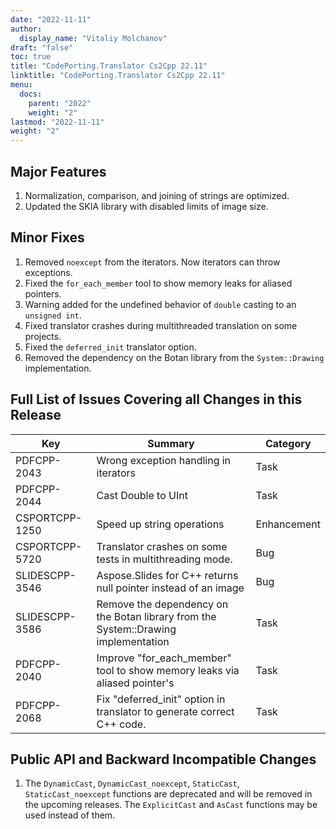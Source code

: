 ```yaml
---
date: "2022-11-11"
author:
  display_name: "Vitaliy Molchanov"
draft: "false"
toc: true
title: "CodePorting.Translator Cs2Cpp 22.11"
linktitle: "CodePorting.Translator Cs2Cpp 22.11"
menu:
  docs:
    parent: "2022"
    weight: "2"
lastmod: "2022-11-11"
weight: "2"
---
```


## Major Features ##

1. Normalization, comparison, and joining of strings are optimized.
1. Updated the SKIA library with disabled limits of image size.

## Minor Fixes ##

1. Removed `noexcept` from the iterators. Now iterators can throw exceptions.
1. Fixed the `for_each_member` tool to show memory leaks for aliased pointers.
1. Warning added for the undefined behavior of `double` casting to an `unsigned int`.
1. Fixed translator crashes during multithreaded translation on some projects.
1. Fixed the `deferred_init` translator option.
1. Removed the dependency on the Botan library from the `System::Drawing` implementation.

## Full List of Issues Covering all Changes in this Release ##

| Key          | Summary | Category |
|--------------| --- |----------|
|PDFCPP-2043|Wrong exception handling in iterators|Task|
|PDFCPP-2044|Cast Double to UInt|Task|
|CSPORTCPP-1250|Speed up string operations|Enhancement|
|CSPORTCPP-5720|Translator crashes on some tests in multithreading mode.|Bug|
|SLIDESCPP-3546|Aspose.Slides for C++ returns null pointer instead of an image|Bug|
|SLIDESCPP-3586|Remove the dependency on the Botan library from the System::Drawing implementation|Task|
|PDFCPP-2040|Improve "for_each_member" tool to show memory leaks via aliased pointer's|Task|
|PDFCPP-2068|Fix "deferred_init" option in translator to generate correct C++ code.|Task|

## Public API and Backward Incompatible Changes ##

1. The `DynamicCast`, `DynamicCast_noexcept`, `StaticCast`, `StaticCast_noexcept` functions are deprecated and will be removed in the upcoming releases. The `ExplicitCast` and `AsCast` functions may be used instead of them.
